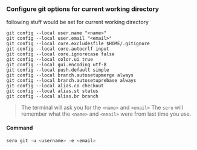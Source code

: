 ### Configure git options for current working directory ###

following stuff would be set for current working directory

```shell
git config --local user.name "<name>"
git config --local user.email "<email>"
git config --local core.excludesfile $HOME/.gitignore
git config --local core.autocrlf input
git config --local core.ignorecase false
git config --local color.ui true
git config --local gui.encoding utf-8
git config --local push.default simple
git config --local branch.autosetupmerge always
git config --local branch.autosetuprebase always
git config --local alias.co checkout
git config --local alias.st status
git config --local alias.br branch
```

> The terminal will ask you for the `<name>` and `<email>`
> The `sero` will remember what the `<name>` and `<email>` were from last time you use.

#### Command ####

```powershell
sero git -u <username> -e <email> 
```